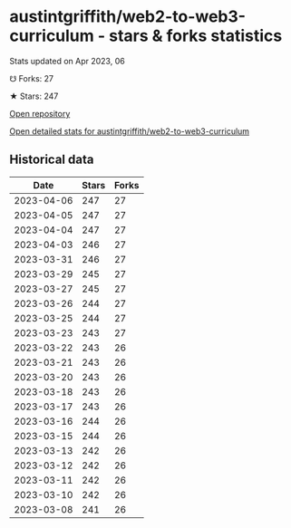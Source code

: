 # austintgriffith/web2-to-web3-curriculum - stars & forks statistics

Stats updated on Apr 2023, 06

☋ Forks: 27

★ Stars: 247

[Open repository](https://github.com/austintgriffith/web2-to-web3-curriculum)

[Open detailed stats for austintgriffith/web2-to-web3-curriculum](https://reviewgithub.com/rep/austintgriffith/web2-to-web3-curriculum)

## Historical data
| Date | Stars | Forks |
|------|-------|-------|
| 2023-04-06 | 247 | 27 | 
| 2023-04-05 | 247 | 27 | 
| 2023-04-04 | 247 | 27 | 
| 2023-04-03 | 246 | 27 | 
| 2023-03-31 | 246 | 27 | 
| 2023-03-29 | 245 | 27 | 
| 2023-03-27 | 245 | 27 | 
| 2023-03-26 | 244 | 27 | 
| 2023-03-25 | 244 | 27 | 
| 2023-03-23 | 243 | 27 | 
| 2023-03-22 | 243 | 26 | 
| 2023-03-21 | 243 | 26 | 
| 2023-03-20 | 243 | 26 | 
| 2023-03-18 | 243 | 26 | 
| 2023-03-17 | 243 | 26 | 
| 2023-03-16 | 244 | 26 | 
| 2023-03-15 | 244 | 26 | 
| 2023-03-13 | 242 | 26 | 
| 2023-03-12 | 242 | 26 | 
| 2023-03-11 | 242 | 26 | 
| 2023-03-10 | 242 | 26 | 
| 2023-03-08 | 241 | 26 | 

